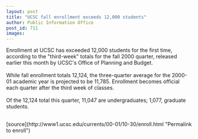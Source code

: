 ```yaml
---
layout: post
title: "UCSC fall enrollment exceeds 12,000 students"
author: Public Information Office
post_id: 711
images:
---
```


<p>
  Enrollment at UCSC has exceeded 12,000 students for the first time, according to the "third-week" totals for the fall 2000 quarter, released earlier this month by UCSC's Office of Planning and Budget.<br>
  <br>
  While fall enrollment totals 12,124, the three-quarter average for the 2000-01 academic year is projected to be 11,785. Enrollment becomes official each quarter after the third week of classes.<br>
  <br>
  Of the 12,124 total this quarter, 11,047 are undergraduates; 1,077, graduate students.<br>
  <br>

</p>
[source](http://www1.ucsc.edu/currents/00-01/10-30/enroll.html "Permalink to enroll")
